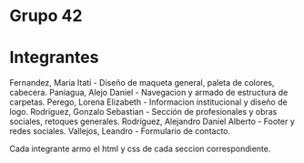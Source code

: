 # Grupo 42
# Integrantes
Fernandez, Maria Itatí - Diseño de maqueta general, paleta de colores, cabecera.
Paniagua, Alejo Daniel - Navegacion y armado de estructura de carpetas.
Perego, Lorena Elizabeth - Informacion institucional y diseño de logo.
Rodriguez, Gonzalo Sebastian - Sección de profesionales y obras sociales, retoques generales.
Rodríguez, Alejandro Daniel Alberto  - Footer y redes sociales.
Vallejos, Leandro - Formulario de contacto.

Cada integrante armo el html y css de cada seccion correspondiente.